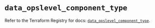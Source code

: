 # `data_opslevel_component_type`

Refer to the Terraform Registry for docs: [`data_opslevel_component_type`](https://registry.terraform.io/providers/opslevel/opslevel/1.6.3/docs/data-sources/component_type).

